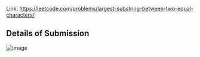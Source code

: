Link: https://leetcode.com/problems/largest-substring-between-two-equal-characters/
## Details of Submission
![image](https://github.com/mgalang229/LeetCode-Largest-Substring-Between-Two-Equal-Characters/assets/51401355/0b6a8123-b51a-4c81-8a18-c8a0e56fdb4d)
